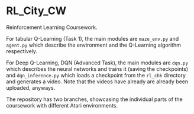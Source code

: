 # RL_City_CW
Reinforcement Learning Coursework.

For tabular Q-Learning (Task 1), the main modules are `maze_env.py` and `agent.py` which describe the environment and the Q-Learning algorithm respectively.

For Deep Q-Learning, DQN (Advanced Task), the main modules are `dqn.py` which describes the neural networks and trains it (saving the checkpoints) and `dqn_inference.py` which loads a checkpoint from the `rl_chk` directory and generates a video. Note that the videos have already are already been uploaded, anyways.

The repository has two branches, showcasing the individual parts of the coursework with different Atari environments.
